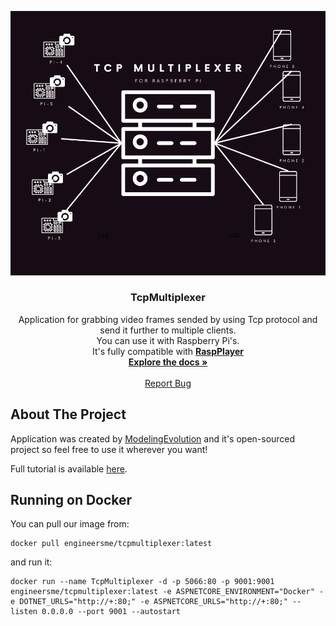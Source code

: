 
<a name="readme-top"></a>





  <a href="https://github.com/modelingevolution/TcpMultiplexer">
    <img src="Source/TcpMultiplexer.Server/wwwroot/TcpMultiplexerImage.png" alt="Logo" >
  </a>

<!-- PROJECT LOGO -->
<br />
<div align="center">

<h3 align="center">TcpMultiplexer</h3>

  <p align="center">
    Application for grabbing video frames sended by using Tcp protocol and send it further to multiple clients.  <br />You can use it with Raspberry Pi's.
        <br /> It's fully compatible with 
     <a href="https://github.com/modelingevolution/RaspPlayer"><strong>RaspPlayer</strong></a>
    <br />
    <a href="https://github.com/modelingevolution/TcpMultiplexer"><strong>Explore the docs »</strong></a>
    <br />
    <br />
    <a href="https://github.com/modelingevolution/TcpMultiplexer/issues">Report Bug</a>
 
</div>




<!-- ABOUT THE PROJECT -->
## About The Project

Application was created by [ModelingEvolution](https://modelingevolution.com) and it's open-sourced project so feel free to use it wherever you want!


Full tutorial is available [here](https://www.modelingevolution.com/rasp-player-tutorial).

## Running on Docker
You can pull our image from:
```shell
docker pull engineersme/tcpmultiplexer:latest
```

and run it:

```shell
docker run --name TcpMultiplexer -d -p 5066:80 -p 9001:9001 engineersme/tcpmultiplexer:latest -e ASPNETCORE_ENVIRONMENT="Docker" -e DOTNET_URLS="http://+:80;" -e ASPNETCORE_URLS="http://+:80;" --listen 0.0.0.0 --port 9001 --autostart
```
